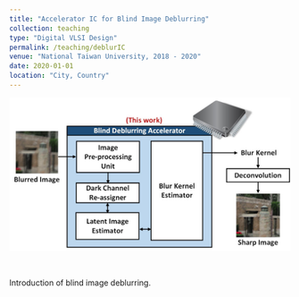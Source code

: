 ```yaml
---
title: "Accelerator IC for Blind Image Deblurring"
collection: teaching
type: "Digital VLSI Design"
permalink: /teaching/deblurIC
venue: "National Taiwan University, 2018 - 2020"
date: 2020-01-01
location: "City, Country"
---
```

<img src='/images/deblurIC_abstract.jpg' width='600' > <br>

<br>

Introduction of blind image deblurring.
